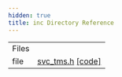 ```yaml
---
hidden: true
title: inc Directory Reference
---
```


|  |  |
|----|----|
| Files |  |
| file   | <a href="svc__tms_8h.md">svc_tms.h</a> <a href="svc__tms_8h_source.md">[code]</a> |
